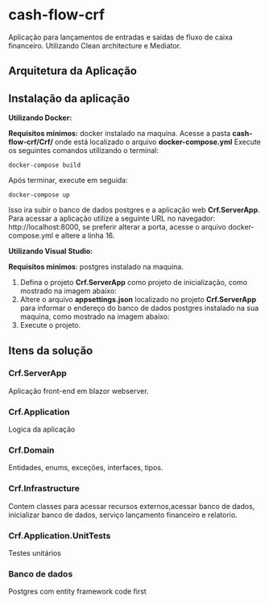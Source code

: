 # cash-flow-crf

Aplicação para lançamentos de entradas e saídas de fluxo de caixa financeiro.
Utilizando Clean architecture e Mediator.

## Arquitetura da Aplicação

## Instalação da aplicação

**Utilizando Docker:**

**Requisitos mínimos:** docker instalado na maquina.
Acesse a pasta **cash-flow-crf/**Crf**/** onde está localizado o arquivo **docker-compose.yml**
Execute os seguintes comandos utilizando o terminal:

    docker-compose build

Após terminar, execute em seguida:

    docker-compose up

Isso ira subir o banco de dados postgres e a aplicação web **Crf.ServerApp**.
Para acessar a aplicação utilize a seguinte URL no navegador: http://localhost:8000, se preferir alterar a porta, acesse o arquivo docker-compose.yml e altere a linha 16.

**Utilizando Visual Studio:**

**Requisitos mínimos**: postgres instalado na maquina.

1.  Defina o projeto **Crf.ServerApp** como projeto de inicialização,
    como mostrado na imagem abaixo:
2.  Altere o arquivo **appsettings.json** localizado no projeto
    **Crf.ServerApp** para informar o endereço do banco de dados postgres instalado na sua maquina, como mostrado na imagem abaixo:
3.  Execute o projeto.

## Itens da solução

### Crf.ServerApp

Aplicação front-end em blazor webserver.

### Crf.Application

Logica da aplicação

### Crf.Domain

Entidades, enums, exceções, interfaces, tipos.

### Crf.Infrastructure

Contem classes para acessar recursos externos,acessar banco de dados, inicializar banco de dados,
serviço lançamento financeiro e relatorio.

### Crf.Application.UnitTests

Testes unitários

### Banco de dados

Postgres com entity framework code first
